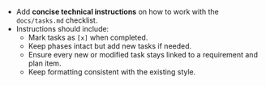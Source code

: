 - Add **concise technical instructions** on how to work with the `docs/tasks.md` checklist.  
- Instructions should include:  
  - Mark tasks as `[x]` when completed.  
  - Keep phases intact but add new tasks if needed.  
  - Ensure every new or modified task stays linked to a requirement and plan item.  
  - Keep formatting consistent with the existing style.  